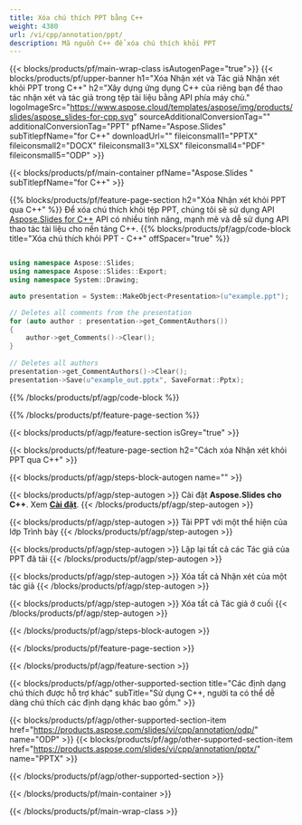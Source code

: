 ```yaml
---
title: Xóa chú thích PPT bằng C++
weight: 4380
url: /vi/cpp/annotation/ppt/ 
description: Mã nguồn C++ để xóa chú thích khỏi PPT
---
```


{{< blocks/products/pf/main-wrap-class isAutogenPage="true">}}
{{< blocks/products/pf/upper-banner h1="Xóa Nhận xét và Tác giả Nhận xét khỏi PPT trong C++" h2="Xây dựng ứng dụng C++ của riêng bạn để thao tác nhận xét và tác giả trong tệp tài liệu bằng API phía máy chủ." logoImageSrc="https://www.aspose.cloud/templates/aspose/img/products/slides/aspose_slides-for-cpp.svg" sourceAdditionalConversionTag="" additionalConversionTag="PPT" pfName="Aspose.Slides" subTitlepfName="for C++" downloadUrl="" fileiconsmall1="PPTX" fileiconsmall2="DOCX" fileiconsmall3="XLSX" fileiconsmall4="PDF" fileiconsmall5="ODP" >}}

{{< blocks/products/pf/main-container pfName="Aspose.Slides " subTitlepfName="for C++" >}}

{{% blocks/products/pf/feature-page-section  h2="Xóa Nhận xét khỏi PPT qua C++" %}}
Để xóa chú thích khỏi tệp PPT, chúng tôi sẽ sử dụng API [Aspose.Slides for C++](https://products.aspose.com/slides/vi/cpp/) API có nhiều tính năng, mạnh mẽ và dễ sử dụng API thao tác tài liệu cho nền tảng C++.
{{% blocks/products/pf/agp/code-block title="Xóa chú thích khỏi PPT - C++" offSpacer="true" %}}

```cpp

using namespace Aspose::Slides;
using namespace Aspose::Slides::Export;
using namespace System::Drawing;

auto presentation = System::MakeObject<Presentation>(u"example.ppt");

// Deletes all comments from the presentation
for (auto author : presentation->get_CommentAuthors())
{
    author->get_Comments()->Clear();
}
        
// Deletes all authors
presentation->get_CommentAuthors()->Clear();
presentation->Save(u"example_out.pptx", SaveFormat::Pptx);
```
{{% /blocks/products/pf/agp/code-block %}}

{{% /blocks/products/pf/feature-page-section %}}

{{< blocks/products/pf/agp/feature-section isGrey="true" >}}

{{< blocks/products/pf/feature-page-section  h2="Cách xóa Nhận xét khỏi PPT qua C++" >}}

{{< blocks/products/pf/agp/steps-block-autogen name="" >}}

{{< blocks/products/pf/agp/step-autogen >}}
Cài đặt **Aspose.Slides cho C++**. Xem [**Cài đặt**](https://docs.aspose.com/slides/cpp/installation/).
{{< /blocks/products/pf/agp/step-autogen >}}

{{< blocks/products/pf/agp/step-autogen >}}
Tải PPT với một thể hiện của lớp Trình bày
{{< /blocks/products/pf/agp/step-autogen >}}

{{< blocks/products/pf/agp/step-autogen >}}
Lặp lại tất cả các Tác giả của PPT đã tải
{{< /blocks/products/pf/agp/step-autogen >}}

{{< blocks/products/pf/agp/step-autogen >}}
Xóa tất cả Nhận xét của một tác giả
{{< /blocks/products/pf/agp/step-autogen >}}

{{< blocks/products/pf/agp/step-autogen >}}
Xóa tất cả Tác giả ở cuối
{{< /blocks/products/pf/agp/step-autogen >}}

{{< /blocks/products/pf/agp/steps-block-autogen >}}

{{< /blocks/products/pf/feature-page-section >}}

{{< /blocks/products/pf/agp/feature-section >}}

{{< blocks/products/pf/agp/other-supported-section title="Các định dạng chú thích được hỗ trợ khác" subTitle="Sử dụng C++, người ta có thể dễ dàng chú thích các định dạng khác bao gồm." >}}

{{< blocks/products/pf/agp/other-supported-section-item href="https://products.aspose.com/slides/vi/cpp/annotation/odp/" name="ODP" >}}
{{< blocks/products/pf/agp/other-supported-section-item href="https://products.aspose.com/slides/vi/cpp/annotation/pptx/" name="PPTX" >}}

{{< /blocks/products/pf/agp/other-supported-section >}}

{{< /blocks/products/pf/main-container >}}
    
{{< /blocks/products/pf/main-wrap-class >}}